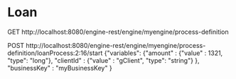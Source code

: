 # Loan

GET http://localhost:8080/engine-rest/engine/myengine/process-definition

POST http://localhost:8080/engine-rest/engine/myengine/process-definition/loanProcess:2:16/start
	{"variables":
		{"amount" : {"value" : 1321, "type": "long"},
		 "clientId" : {"value" : "gClient", "type": "string"}
		},
		"businessKey" : "myBusinessKey"
    }
